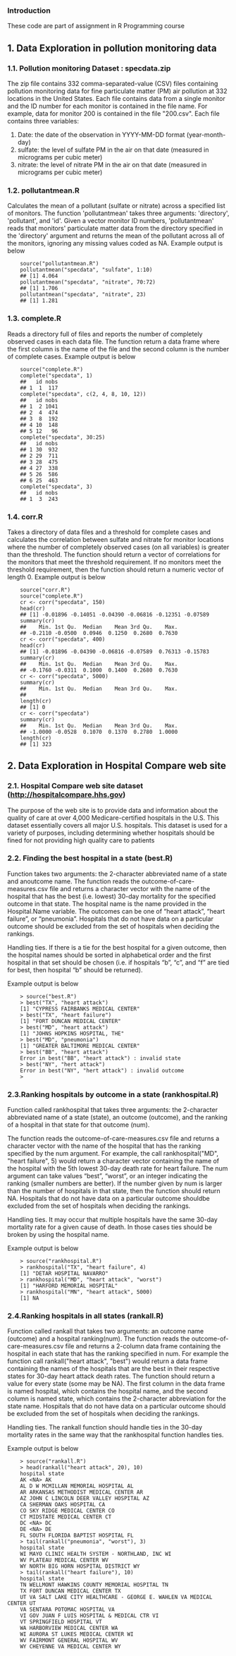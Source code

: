 ### Introduction
These code are part of assignment in R Programming course 

## 1. Data Exploration in pollution monitoring data

### 1.1. Pollution monitoring Dataset : specdata.zip
The zip file contains 332 comma-separated-value (CSV) files containing pollution monitoring data for fine particulate matter (PM) air pollution at 332 locations in the United States. Each file contains data from a single monitor and the ID number for each monitor is contained in the file name. For example, data for monitor 200 is contained in the file "200.csv". Each file contains three variables:

1. Date: the date of the observation in YYYY-MM-DD format (year-month-day)
2. sulfate: the level of sulfate PM in the air on that date (measured in micrograms per cubic meter)
3. nitrate: the level of nitrate PM in the air on that date (measured in micrograms per cubic meter)

### 1.2. pollutantmean.R
Calculates the mean of a pollutant (sulfate or nitrate) across a specified list of monitors. The function 'pollutantmean' takes three arguments: 'directory', 'pollutant', and 'id'. Given a vector monitor ID numbers, 'pollutantmean' reads that monitors' particulate matter data from the directory specified in the 'directory' argument and returns the mean of the pollutant across all of the monitors, ignoring any missing values coded as NA. Example output is below


<!-- -->
        source("pollutantmean.R")
        pollutantmean("specdata", "sulfate", 1:10)
        ## [1] 4.064
        pollutantmean("specdata", "nitrate", 70:72)
        ## [1] 1.706
        pollutantmean("specdata", "nitrate", 23)
        ## [1] 1.281

### 1.3. complete.R
Reads a directory full of files and reports the number of completely observed cases in each data file. The function return a data frame where the first column is the name of the file and the second column is the number of complete cases. Example output is below

<!-- -->
        source("complete.R")
        complete("specdata", 1)
        ##   id nobs
        ## 1  1  117
        complete("specdata", c(2, 4, 8, 10, 12))
        ##   id nobs
        ## 1  2 1041
        ## 2  4  474
        ## 3  8  192
        ## 4 10  148
        ## 5 12   96
        complete("specdata", 30:25)
        ##   id nobs
        ## 1 30  932
        ## 2 29  711
        ## 3 28  475
        ## 4 27  338
        ## 5 26  586
        ## 6 25  463
        complete("specdata", 3)
        ##   id nobs
        ## 1  3  243
        
### 1.4. corr.R
Takes a directory of data files and a threshold for complete cases and calculates the correlation between sulfate and nitrate for monitor locations where the number of completely observed cases (on all variables) is greater than the threshold. The function should return a vector of correlations for the monitors that meet the threshold requirement. If no monitors meet the threshold requirement, then the function should return a numeric vector of length 0. Example output is below

<!-- -->
        source("corr.R")
        source("complete.R")
        cr <- corr("specdata", 150)
        head(cr)
        ## [1] -0.01896 -0.14051 -0.04390 -0.06816 -0.12351 -0.07589
        summary(cr)
        ##    Min. 1st Qu.  Median    Mean 3rd Qu.    Max. 
        ## -0.2110 -0.0500  0.0946  0.1250  0.2680  0.7630
        cr <- corr("specdata", 400)
        head(cr)
        ## [1] -0.01896 -0.04390 -0.06816 -0.07589  0.76313 -0.15783
        summary(cr)
        ##    Min. 1st Qu.  Median    Mean 3rd Qu.    Max. 
        ## -0.1760 -0.0311  0.1000  0.1400  0.2680  0.7630
        cr <- corr("specdata", 5000)
        summary(cr)
        ##    Min. 1st Qu.  Median    Mean 3rd Qu.    Max. 
        ## 
        length(cr)
        ## [1] 0
        cr <- corr("specdata")
        summary(cr)
        ##    Min. 1st Qu.  Median    Mean 3rd Qu.    Max. 
        ## -1.0000 -0.0528  0.1070  0.1370  0.2780  1.0000
        length(cr)
        ## [1] 323
        
## 2. Data Exploration in Hospital Compare web site 


### 2.1. Hospital Compare web site dataset (http://hospitalcompare.hhs.gov)
The purpose of the web site is to provide data and information about the quality of care at over 4,000 Medicare-certified hospitals in the U.S. This dataset essentially covers all major U.S. hospitals. This dataset is used for a variety of purposes, including determining
whether hospitals should be fined for not providing high quality care to patients


### 2.2. Finding the best hospital in a state (best.R)
Function takes two arguments: the 2-character abbreviated name of a state and anoutcome name. The function reads the outcome-of-care-measures.csv file and returns a character vector with the name of the hospital that has the best (i.e. lowest) 30-day mortality for the specified outcome in that state. The hospital name is the name provided in the Hospital.Name variable. The outcomes can be one of “heart attack”, “heart failure”, or “pneumonia”. Hospitals that do not have data on a particular outcome should be excluded from the set of hospitals when deciding the rankings. 

Handling ties. If there is a tie for the best hospital for a given outcome, then the hospital names should be sorted in alphabetical order and the first hospital in that set should be chosen (i.e. if hospitals “b”, “c”, and “f” are tied for best, then hospital “b” should be returned).

Example output is below

<!-- -->
        > source("best.R")
        > best("TX", "heart attack")
        [1] "CYPRESS FAIRBANKS MEDICAL CENTER"
        > best("TX", "heart failure")
        [1] "FORT DUNCAN MEDICAL CENTER"
        > best("MD", "heart attack")
        [1] "JOHNS HOPKINS HOSPITAL, THE"
        > best("MD", "pneumonia")
        [1] "GREATER BALTIMORE MEDICAL CENTER"
        > best("BB", "heart attack")
        Error in best("BB", "heart attack") : invalid state
        > best("NY", "hert attack")
        Error in best("NY", "hert attack") : invalid outcome
        >

### 2.3.Ranking hospitals by outcome in a state (rankhospital.R)

Function called rankhospital that takes three arguments: the 2-character abbreviated name of a state (state), an outcome (outcome), and the ranking of a hospital in that state for that outcome (num).

The function reads the outcome-of-care-measures.csv file and returns a character vector with the name of the hospital that has the ranking specified by the num argument. For example, the call rankhospital("MD", "heart failure", 5) would return a character vector containing the name of the hospital with the 5th lowest 30-day death rate for heart failure. The num argument can take values “best”, “worst”, or an integer indicating the ranking (smaller numbers are better). If the number given by num is larger than the number of hospitals in that state, then the function should return NA. Hospitals that do not have data on a particular outcome shouldbe excluded from the set of hospitals when deciding the rankings.

Handling ties. It may occur that multiple hospitals have the same 30-day mortality rate for a given cause
of death. In those cases ties should be broken by using the hospital name. 

Example output is below
<!-- -->
        > source("rankhospital.R")
        > rankhospital("TX", "heart failure", 4)
        [1] "DETAR HOSPITAL NAVARRO"
        > rankhospital("MD", "heart attack", "worst")
        [1] "HARFORD MEMORIAL HOSPITAL"
        > rankhospital("MN", "heart attack", 5000)
        [1] NA
        
### 2.4.Ranking hospitals in all states (rankall.R)

Function called rankall that takes two arguments: an outcome name (outcome) and a hospital ranking(num). The function reads the outcome-of-care-measures.csv file and returns a 2-column data frame containing the hospital in each state that has the ranking specified in num. For example the function call rankall("heart attack", "best") would return a data frame containing the names of the hospitals that
are the best in their respective states for 30-day heart attack death rates. The function should return a value for every state (some may be NA). The first column in the data frame is named hospital, which contains the hospital name, and the second column is named state, which contains the 2-character abbreviation for the state name. Hospitals that do not have data on a particular outcome should be excluded from the set of hospitals when deciding the rankings.

Handling ties. The rankall function should handle ties in the 30-day mortality rates in the same way
that the rankhospital function handles ties.

Example output is below

<!-- -->
        > source("rankall.R")
        > head(rankall("heart attack", 20), 10)
        hospital state
        AK <NA> AK
        AL D W MCMILLAN MEMORIAL HOSPITAL AL
        AR ARKANSAS METHODIST MEDICAL CENTER AR
        AZ JOHN C LINCOLN DEER VALLEY HOSPITAL AZ
        CA SHERMAN OAKS HOSPITAL CA
        CO SKY RIDGE MEDICAL CENTER CO
        CT MIDSTATE MEDICAL CENTER CT
        DC <NA> DC
        DE <NA> DE
        FL SOUTH FLORIDA BAPTIST HOSPITAL FL
        > tail(rankall("pneumonia", "worst"), 3)
        hospital state
        WI MAYO CLINIC HEALTH SYSTEM - NORTHLAND, INC WI
        WV PLATEAU MEDICAL CENTER WV
        WY NORTH BIG HORN HOSPITAL DISTRICT WY
        > tail(rankall("heart failure"), 10)
        hospital state
        TN WELLMONT HAWKINS COUNTY MEMORIAL HOSPITAL TN
        TX FORT DUNCAN MEDICAL CENTER TX
        UT VA SALT LAKE CITY HEALTHCARE - GEORGE E. WAHLEN VA MEDICAL CENTER UT
        VA SENTARA POTOMAC HOSPITAL VA
        VI GOV JUAN F LUIS HOSPITAL & MEDICAL CTR VI
        VT SPRINGFIELD HOSPITAL VT
        WA HARBORVIEW MEDICAL CENTER WA
        WI AURORA ST LUKES MEDICAL CENTER WI
        WV FAIRMONT GENERAL HOSPITAL WV
        WY CHEYENNE VA MEDICAL CENTER WY


